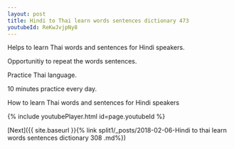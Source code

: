 ```yaml
---
layout: post
title: Hindi to Thai learn words sentences dictionary 473 
youtubeId: ReKwJvjpNy8
---
```

 
 
Helps to learn Thai words and sentences for Hindi speakers.

Opportunitiy to repeat the words sentences. 

Practice Thai language. 
 
10 minutes practice every day. 
 
How to learn Thai words and sentences for Hindi speakers 
 
{% include youtubePlayer.html id=page.youtubeId %}
 
 
[Next]({{ site.baseurl }}{% link  split1/_posts/2018-02-06-Hindi to thai learn words sentences dictionary 308 .md%})
 
